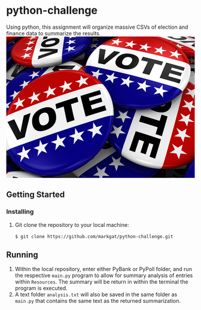 # python-challenge
Using python, this assignment will organize massive CSVs of election and finance data to summarize the results.
![vote](vote.jpg)
## Getting Started
### Installing
1) Git clone the repository to your local machine:
    ````
    $ git clone https://github.com/markgat/python-challenge.git
    ````
## Running
1) Within the local repository, enter either PyBank or PyPoll folder, and run the respective ````main.py```` program to allow for summary analysis of entries within ````Resources````. The summary will be return in within the terminal the program is executed.
2) A text folder ````analysis.txt```` will also be saved in the same folder as ````main.py```` that contains the same text as the returned summarization.